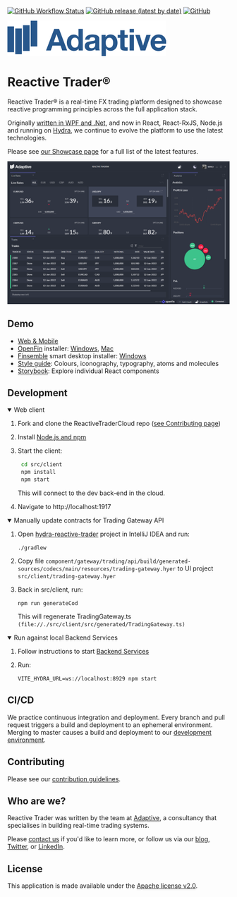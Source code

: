 [![GitHub Workflow Status](https://img.shields.io/github/workflow/status/AdaptiveConsulting/ReactiveTraderCloud/CI)](https://github.com/AdaptiveConsulting/ReactiveTraderCloud/actions?query=workflow%3ACI)
[![GitHub release (latest by date)](https://img.shields.io/github/v/release/AdaptiveConsulting/ReactiveTraderCloud)](https://github.com/AdaptiveConsulting/ReactiveTraderCloud/releases/latest)
[![GitHub](https://img.shields.io/github/license/AdaptiveConsulting/ReactiveTraderCloud)](https://opensource.org/licenses/Apache-2.0)

[![image](images/adaptive-logo.svg)](http://weareadaptive.com/)

# Reactive Trader®

Reactive Trader® is a real-time FX trading platform designed to showcase reactive programming principles across the full application stack.

Originally [written in WPF and .Net](https://github.com/AdaptiveConsulting/ReactiveTrader), and now in React, React-RxJS, Node.js and running on [Hydra](https://weareadaptive.com/platform-solutions/), we continue to evolve the platform to use the latest technologies.

Please see [our Showcase page](https://weareadaptive.com/showcase/) for a full list of the latest features.

![image](src/workspace/public/images/previews/reactive-trader.PNG)

## Demo

- [Web & Mobile]
- [OpenFin] installer: [Windows][openfin-win], [Mac][openfin-mac]
- [Finsemble] smart desktop installer: [Windows][finsemble-win]
- [Style guide]: Colours, iconography, typography, atoms and molecules
- [Storybook]: Explore individual React components

[web & mobile]: https://www.reactivetrader.com
[openfin]: https://openfin.co/
[finsemble]: https://cosaic.io/finsemble/
[storybook]: https://www.reactivetrader.com/storybook
[style guide]: https://www.reactivetrader.com/styleguide
[openfin-win]: ./src/client/install/Reactive-Launcher-Demo.exe?raw=true
[openfin-mac]: ./src/client/install/Reactive-Launcher-Demo.dmg?raw=true
[finsemble-win]: https://storage.googleapis.com/reactive-trader-finsemble/pkg/ReactiveTraderFinsemble.exe

## Development

<details open>
<summary>Web client</summary>

1. Fork and clone the ReactiveTraderCloud repo ([see Contributing page](CONTRIBUTING.md))

2. Install [Node.js and npm](https://nodejs.org/en/download/)

3. Start the client:

   ```bash
    cd src/client
    npm install
    npm start
   ```

   This will connect to the dev back-end in the cloud.

4. Navigate to http://localhost:1917
</details>

<details open>
<summary>Manually update contracts for Trading Gateway API</summary>

1. Open [hydra-reactive-trader](`https://github.com/AdaptiveConsulting/hydra-reactive-trader`) project in IntelliJ IDEA and run:

   ```
   ./gradlew
   ```

2. Copy file `component/gateway/trading/api/build/generated-sources/codecs/main/resources/trading-gateway.hyer` to UI project `src/client/trading-gateway.hyer`

3. Back in src/client, run:
   ```
   npm run generateCod
   ```
   This will regenerate TradingGateway.ts `(file://./src/client/src/generated/TradingGateway.ts)`
   </details>

<details open>
<summary>Run against local Backend Services</summary>

1. Follow instructions to start [Backend Services](`https://github.com/AdaptiveConsulting/hydra-reactive-trader#building-the-project`)

2. Run:
   ```
   VITE_HYDRA_URL=ws://localhost:8929 npm start
   ```
   </details>

## CI/CD

We practice continuous integration and deployment. Every branch and pull request triggers a build and deployment to an ephemeral environment. Merging to master causes a build and deployment to our [development environment](https://web.dev.reactivetrader.com).

## Contributing

Please see our [contribution guidelines](./CONTRIBUTING.md).

## Who are we?

Reactive Trader was written by the team at [Adaptive](http://weareadaptive.com/), a consultancy that specialises in building real-time trading systems.

Please [contact us](https://weareadaptive.com/contact/) if you'd like to learn more, or follow us via our [blog](https://weareadaptive.com/category/blog/), [Twitter](https://twitter.com/WeAreAdaptive), or [LinkedIn](https://www.linkedin.com/company/adaptive-consulting-ltd/).

## License

This application is made available under the [Apache license v2.0](./LICENSE).
